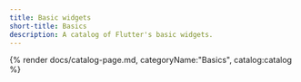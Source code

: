 ```yaml
---
title: Basic widgets
short-title: Basics
description: A catalog of Flutter's basic widgets.
---
```


{% render docs/catalog-page.md, categoryName:"Basics", catalog:catalog %}
